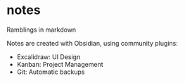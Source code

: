 # notes
Ramblings in markdown

Notes are created with Obsidian, using community plugins: 

- Excalidraw: UI Design
- Kanban: Project Management
- Git: Automatic backups 